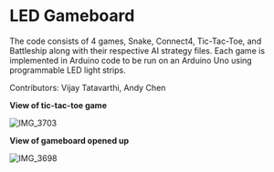 # LED Gameboard

The code consists of 4 games, Snake, Connect4, Tic-Tac-Toe, and Battleship along with their respective AI strategy files. Each game is implemented in Arduino code to be run on an Arduino Uno using programmable LED light strips.

Contributors: Vijay Tatavarthi, Andy Chen

**View of tic-tac-toe game**

![IMG_3703](https://user-images.githubusercontent.com/13211201/165662796-ba74e5a5-f89c-40dd-b3c2-152f45b3603f.JPG)

**View of gameboard opened up**

![IMG_3698](https://user-images.githubusercontent.com/13211201/165662777-479b079c-1815-4256-b807-65b9b5339e8d.JPG)

